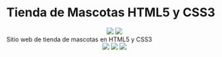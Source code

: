 # Tienda de Mascotas HTML5 y CSS3
<div align="center">
  <img src="https://img.shields.io/badge/HTML5-E34F26.svg?style=for-the-badge&logo=HTML5&logoColor=white">
  <img src="https://img.shields.io/badge/CSS3-1572B6.svg?style=for-the-badge&logo=CSS3&logoColor=white">
</div>
Sitio web de tienda de mascotas en HTML5 y CSS3
<div align="center">
  <img src="https://github.com/ferjovel06/Tienda-de-Mascotas-HTML5-y-CSS3/assets/98281066/eb3575a3-13a9-44ea-9450-8ad9975359da">
  <img src="https://github.com/ferjovel06/Tienda-de-Mascotas-HTML5-y-CSS3/assets/98281066/99aed119-6a42-44e1-bcbd-052b8e3b5372">
  <img src="https://github.com/ferjovel06/Tienda-de-Mascotas-HTML5-y-CSS3/assets/98281066/cefc2ffb-84ad-4f79-a707-82ed7c9f8b4d">
</div>
